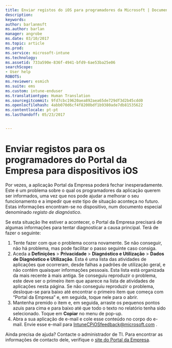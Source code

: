 ```yaml
---
title: Enviar registos do iOS para programadores da Microsoft | Documentos da Microsoft
description: 
keywords: 
author: barlanmsft
ms.author: barlan
manager: angrobe
ms.date: 03/10/2017
ms.topic: article
ms.prod: 
ms.service: microsoft-intune
ms.technology: 
ms.assetid: 733a590e-836f-4941-bfd9-6ae53ba25e06
searchScope:
- User help
ROBOTS: 
ms.reviewer: esmich
ms.suite: ems
ms.custom: intune-enduser
ms.translationtype: Human Translation
ms.sourcegitcommit: 9fd7cbc19620aea892aea65de729df3d2b45cdd0
ms.openlocfilehash: 4abb070d6cf4f8200bdf1b9380ade7db81535622
ms.contentlocale: pt-pt
ms.lasthandoff: 05/23/2017


---
```


# <a name="send-logs-to-the-company-portal-developers-for-ios-devices"></a>Enviar registos para os programadores do Portal da Empresa para dispositivos iOS

Por vezes, a aplicação Portal da Empresa poderá fechar inesperadamente. Este é um problema sobre o qual os programadores da aplicação querem ser informados, uma vez que nos pode ajudar a melhorar o seu funcionamento e a impedir que este tipo de situação aconteça no futuro. Estas informações encontram-se no dispositivo, num documento especial denominado _registo de diagnóstico_.

Se esta situação lhe estiver a acontecer, o Portal da Empresa precisará de algumas informações para tentar diagnosticar a causa principal. Terá de fazer o seguinte:

1.    Tente fazer com que o problema ocorra novamente. Se não conseguir, não há problema, mas pode facilitar o passo seguinte caso consiga.
2.    Aceda a __Definições__ > __Privacidade__ > __Diagnóstico e Utilização__ > __Dados de Diagnóstico e Utilização__. Esta é uma lista das atividades de aplicações que ocorreram, desde falhas a padrões de utilização geral, e não contém quaisquer informações pessoais. Esta lista está organizada da mais recente à mais antiga. Se conseguiu reproduzir o problema, este deve ser o primeiro item que aparece na lista de atividades de aplicações nesta página. Se não conseguiu reproduzir o problema, desloque-se para baixo até encontrar o primeiro item que começa com “Portal da Empresa” e, em seguida, toque nele para o abrir.
3.    Mantenha premido o item e, em seguida, arraste os pequenos pontos azuis para cima e para baixo até que todo o texto no relatório tenha sido selecionado. Toque em __Copiar__ no menu de pop-up.
4.    Abra a sua aplicação de e-mail e cole esse conteúdo no corpo do e-mail. Envie esse e-mail para <a href="mailto:IntuneCPiOSfeedback@microsoft.com?subject=My Company Portal App Closed Unexpectedly&body=Press and hold, then paste your copied Company Portal app logs here."> IntuneCPiOSfeedback@microsoft.com </a>.

Ainda precisa de ajuda? Contacte o administrador de TI. Para encontrar as informações de contacto dele, verifique o [site do Portal da Empresa](http://portal.manage.microsoft.com).

